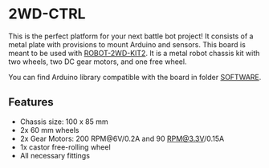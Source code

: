 # 2WD-CTRL

This is the perfect platform for your next battle bot project!
It consists of a metal plate with provisions to mount Arduino and sensors.
This board is meant to be used with [ROBOT-2WD-KIT2](https://www.olimex.com/Products/RobotParts/Chassis/ROBOT-2WD-KIT2/).
It is a metal robot chassis kit with two wheels, two DC gear motors, and one free wheel.

You can find Arduino library compatible with the board in folder [SOFTWARE](SOFTWARE).

## Features

- Chassis size: 100 x 85 mm
- 2x 60 mm wheels
- 2x Gear Motors: 200 RPM@6V/0.2A and 90 RPM@3.3V/0.15A
- 1x castor free-rolling wheel
- All necessary fittings
